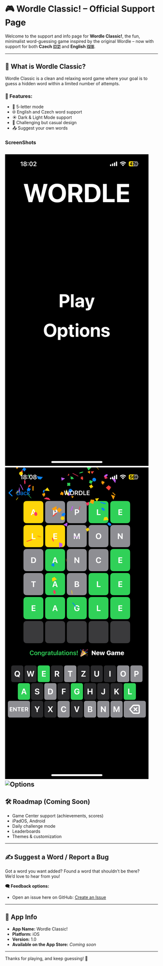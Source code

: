 # 🎮 Wordle Classic! – Official Support Page

Welcome to the support and info page for **Wordle Classic!**, the fun, minimalist word-guessing game inspired by the original Wordle – now with support for both **Czech 🇨🇿** and **English 🇬🇧**.

---

## 🧩 What is Wordle Classic?

Wordle Classic is a clean and relaxing word game where your goal is to guess a hidden word within a limited number of attempts.

### 🔹 Features:
- 📝 5-letter mode  
- 🌐 English and Czech word support  
- ☀️ Dark & Light Mode support  
- 🧠 Challenging but casual design  
- 📤 Suggest your own words


### ScreenShots
![Main Menu](screenshots/main.PNG) ![Game](screenshots/game.png) ![Options](screenshots/options.png) 
---

## 🛠️ Roadmap (Coming Soon)
- Game Center support (achievements, scores)
- iPadOS, Android  
- Daily challenge mode  
- Leaderboards  
- Themes & customization

---

## ✍️ Suggest a Word / Report a Bug

Got a word you want added? Found a word that shouldn’t be there?  
We’d love to hear from you!

**🗨️ Feedback options:**
- Open an issue here on GitHub: [Create an Issue](https://krystofslama.github.io/wordle-support/issues.html)

---

## 📱 App Info

- **App Name:** Wordle Classic!  
- **Platform:** iOS  
- **Version:** 1.0  
- **Available on the App Store:** _Coming soon_

---

Thanks for playing, and keep guessing! 🎉  
